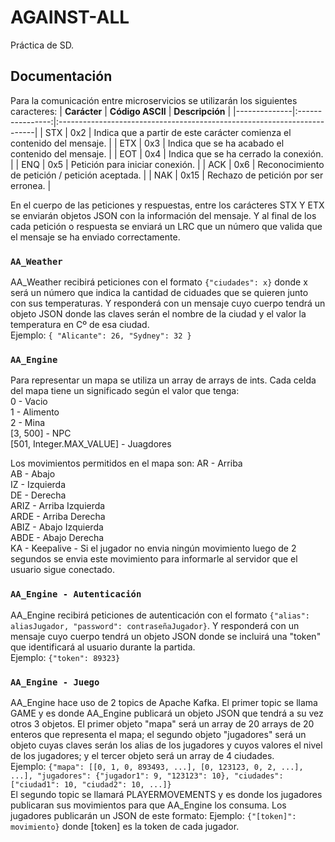 # AGAINST-ALL
Práctica de SD.

## Documentación
Para la comunicación entre microservicios se utilizarán los siguientes caracteres:
| **Carácter** | **Código ASCII** | **Descripción**                                                         |
|--------------|:----------------:|:------------------------------------------------------------------------|
| STX          |         0x2      | Indica que a partir de este carácter comienza el contenido del mensaje. |
| ETX          |         0x3      | Indica que se ha acabado el contenido del mensaje.                      |
| EOT          |         0x4      | Indica que se ha cerrado la conexión.                                   |
| ENQ          |         0x5      | Petición para iniciar conexión.                                         |
| ACK          |         0x6      | Reconocimiento de petición / petición aceptada.                         |
| NAK          |        0x15      | Rechazo de petición por ser erronea.                                    |

En el cuerpo de las peticiones y respuestas, entre los carácteres STX Y ETX se enviarán objetos JSON con la información del mensaje. Y al final de los cada petición o respuesta se enviará un LRC que un número que valida que el mensaje se ha enviado correctamente.

### `AA_Weather`
AA_Weather recibirá peticiones con el formato `{"ciudades": x}` donde x será un número que indica la cantidad de ciduades que se quieren junto con sus temperaturas. Y responderá con un mensaje cuyo cuerpo tendrá un objeto JSON donde las claves serán el nombre de la ciudad y el valor la temperatura en Cº de esa ciudad.  
Ejemplo:
`
{
    "Alicante": 26,
    "Sydney": 32
}
`

### `AA_Engine`
Para representar un mapa se utiliza un array de arrays de ints. Cada celda del mapa tiene un significado según el valor que tenga:  
0 - Vacio  
1 - Alimento  
2 - Mina  
[3, 500] - NPC  
[501, Integer.MAX_VALUE] - Juagdores  

Los movimientos permitidos en el mapa son:
AR - Arriba  
AB - Abajo  
IZ - Izquierda  
DE - Derecha  
ARIZ - Arriba Izquierda  
ARDE - Arriba Derecha  
ABIZ - Abajo Izquierda  
ABDE - Abajo Derecha  
KA - Keepalive - Si el jugador no envia ningún movimiento luego de 2 segundos se envia este movimiento para informarle al servidor que el usuario sigue conectado.  

### `AA_Engine - Autenticación`
AA_Engine recibirá peticiones de autenticación con el formato `{"alias": aliasJugador, "password": contraseñaJugador}`. Y responderá con un mensaje cuyo cuerpo tendrá un objeto JSON donde se incluirá una "token" que identificará al usuario durante la partida.   
Ejemplo: `{"token": 89323}`

### `AA_Engine - Juego`
AA_Engine hace uso de 2 topics de Apache Kafka. El primer topic se llama GAME y es donde AA_Engine publicará un objeto JSON que tendrá a su vez otros 3 objetos. El primer objeto "mapa" será un array de 20 arrays de 20 enteros que representa el mapa; el segundo objeto "jugadores" será un objeto cuyas claves serán los alias de los jugadores y cuyos valores el nivel de los jugadores; y el tercer objeto será un array de 4 ciudades.  
Ejemplo: `{"mapa": [[0, 1, 0, 893493, ...], [0, 123123, 0, 2, ...], ...], "jugadores": {"jugador1": 9, "123123": 10}, "ciudades": ["ciudad1": 10, "ciudad2": 10, ...]}`  
El segundo topic se llamará PLAYERMOVEMENTS y es donde los jugadores publicaran sus movimientos para que AA_Engine los consuma. Los jugadores publicarán un JSON de este formato: Ejemplo: `{"[token]": movimiento}` donde [token] es la token de cada jugador.
